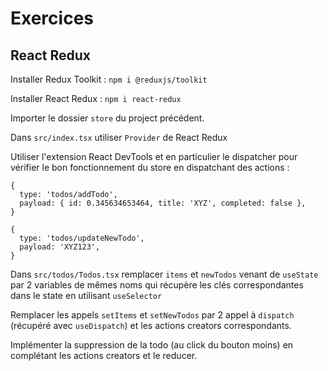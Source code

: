 # Exercices

## React Redux

Installer Redux Toolkit : `npm i @reduxjs/toolkit`

Installer React Redux : `npm i react-redux`

Importer le dossier `store` du project précédent.

Dans `src/index.tsx` utiliser `Provider` de React Redux

Utiliser l'extension React DevTools et en particulier le dispatcher pour vérifier le bon fonctionnement du store en dispatchant des actions :

```
{
  type: 'todos/addTodo',
  payload: { id: 0.345634653464, title: 'XYZ', completed: false },
}
```

```
{
  type: 'todos/updateNewTodo',
  payload: 'XYZ123',
}
```

Dans `src/todos/Todos.tsx` remplacer `items` et `newTodos` venant de `useState` par 2 variables de mêmes noms qui récupère les clés correspondantes dans le state en utilisant `useSelector`

Remplacer les appels `setItems` et `setNewTodos` par 2 appel à `dispatch` (récupéré avec `useDispatch`) et les actions creators correspondants.

Implémenter la suppression de la todo (au click du bouton moins) en complétant les actions creators et le reducer.



